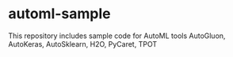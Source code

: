 # automl-sample
This repository includes sample code for AutoML tools AutoGluon, AutoKeras, AutoSklearn, H2O, PyCaret, TPOT
